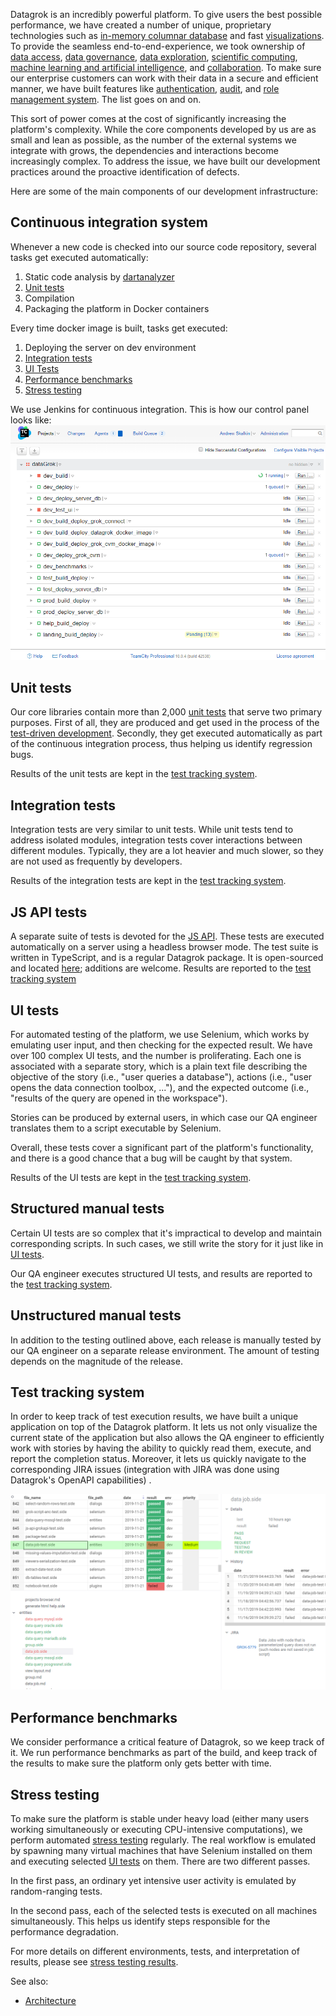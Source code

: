 <!-- TITLE: Quality assurance -->
<!-- SUBTITLE: -->

Datagrok is an incredibly powerful platform. To give users the best possible performance, we have created a number of
unique, proprietary technologies such as [in-memory columnar database](architecture.md#in-memory-database) and fast
[visualizations](architecture.md#viewers). To provide the seamless end-to-end-experience, we took ownership of
[data access](../../home.md#access),
[data governance](../../home.md#access),
[data exploration](../../home.md#explore),
[scientific computing](../../compute/scripting.md),
[machine learning and artificial intelligence](../../home.md#explore), and
[collaboration](../../home.md#share). To make sure our enterprise customers can work with their data in a secure and
efficient manner, we have built features like
[authentication](../../govern/authentication.md),
[audit](../../govern/audit.md), and
[role management system](../../govern/authentication.md). The list goes on and on.

This sort of power comes at the cost of significantly increasing the platform's complexity. While the core components
developed by us are as small and lean as possible, as the number of the external systems we integrate with grows, the
dependencies and interactions become increasingly complex. To address the issue, we have built our development practices
around the proactive identification of defects.

Here are some of the main components of our development infrastructure:

## Continuous integration system

Whenever a new code is checked into our source code repository, several tasks get executed automatically:

1. Static code analysis by [dartanalyzer](https://pub.dev/packages/analyzer)
2. [Unit tests](#unit-tests)
3. Compilation
4. Packaging the platform in Docker containers

Every time docker image is built, tasks get executed:

1. Deploying the server on dev environment
2. [Integration tests](#integration-tests)
3. [UI Tests](#ui-tests)
4. [Performance benchmarks](#performance-benchmarks)
5. [Stress testing](#stress-testing)

We use Jenkins for continuous integration. This is how our control panel looks like:
![](continuous-integration.png)

## Unit tests

Our core libraries contain more than 2,000 [unit tests](https://en.wikipedia.org/wiki/Unit_testing)
that serve two primary purposes. First of all, they are produced and get used in the process of the
[test-driven development](https://en.wikipedia.org/wiki/Test-driven_development). Secondly, they get executed
automatically as part of the continuous integration process, thus helping us identify regression bugs.

Results of the unit tests are kept in the [test tracking system](#test-tracking-system).

## Integration tests

Integration tests are very similar to unit tests. While unit tests tend to address isolated modules, integration tests
cover interactions between different modules. Typically, they are a lot heavier and much slower, so they are not used as
frequently by developers.

Results of the integration tests are kept in the [test tracking system](#test-tracking-system).

## JS API tests

A separate suite of tests is devoted for the [JS API](../js-api.md). These tests are executed
automatically on a server using a headless browser mode. The test suite is written in TypeScript, and is a regular Datagrok package. It is open-sourced
and located [here](../../../packages/JsApiTests); additions are welcome. Results are reported to the
[test tracking system](#test-tracking-system)

## UI tests

For automated testing of the platform, we use Selenium, which works by emulating user input, and then checking for the
expected result. We have over 100 complex UI tests, and the number is proliferating. Each one is associated with a
separate story, which is a plain text file describing the objective of the story
(i.e., "user queries a database"), actions (i.e., "user opens the data connection toolbox, ..."), and the expected
outcome (i.e., "results of the query are opened in the workspace").

Stories can be produced by external users, in which case our QA engineer translates them to a script executable by
Selenium.

Overall, these tests cover a significant part of the platform's functionality, and there is a good chance that a bug
will be caught by that system.

Results of the UI tests are kept in the [test tracking system](#test-tracking-system).

## Structured manual tests

Certain UI tests are so complex that it's impractical to develop and maintain corresponding scripts. In such cases, we
still write the story for it just like in [UI tests](#ui-tests).

Our QA engineer executes structured UI tests, and results are reported to the
[test tracking system](#test-tracking-system).

## Unstructured manual tests

In addition to the testing outlined above, each release is manually tested by our QA engineer on a separate release
environment. The amount of testing depends on the magnitude of the release.

## Test tracking system

In order to keep track of test execution results, we have built a unique application on top of the Datagrok platform. It
lets us not only visualize the current state of the application but also allows the QA engineer to efficiently work with
stories by having the ability to quickly read them, execute, and report the completion status. Moreover, it lets us
quickly navigate to the corresponding JIRA issues (integration with JIRA was done using Datagrok's OpenAPI capabilities)
.

![](test-tracking-system.png)

## Performance benchmarks

We consider performance a critical feature of Datagrok, so we keep track of it. We run performance benchmarks as part of
the build, and keep track of the results to make sure the platform only gets better with time.

## Stress testing

To make sure the platform is stable under heavy load (either many users working simultaneously or executing
CPU-intensive computations), we perform automated
[stress testing](https://en.wikipedia.org/wiki/Stress_testing)
regularly. The real workflow is emulated by spawning many virtual machines that have Selenium installed on them and
executing selected [UI tests](#ui-tests) on them. There are two different passes.

In the first pass, an ordinary yet intensive user activity is emulated by random-ranging tests.

In the second pass, each of the selected tests is executed on all machines simultaneously. This helps us identify steps
responsible for the performance degradation.

For more details on different environments, tests, and interpretation of results, please
see [stress testing results](stress-testing-results.md).

See also:

* [Architecture](architecture.md)
